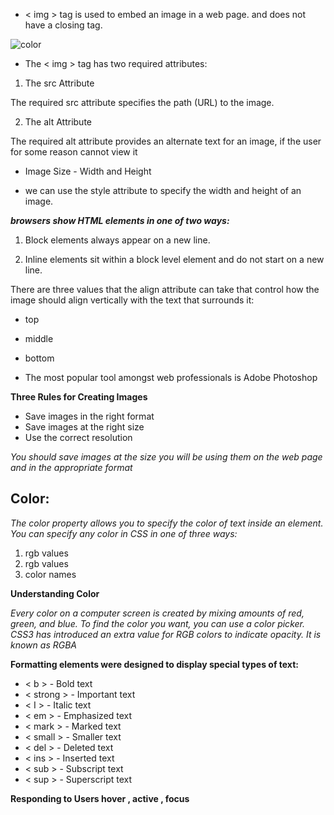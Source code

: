 


- < img > tag is used to embed an image in a web page.
 and does not have a closing tag.

![color](https://www.nerdpress.net/wp-content/uploads/2012/01/image-tag.gif)
- The < img > tag has two required attributes:

1. The src Attribute

The required src attribute specifies the path (URL) to the image.

2. The alt Attribute

The required alt attribute provides an alternate text for an image, if the user for some reason cannot view it

- Image Size - Width and Height

- we can use the style attribute to specify the width and height of an image.

***browsers show HTML elements in one of two ways:***
1. Block elements always appear on a new line. 

2. Inline elements sit within a block level element and do not start on a new line.

There are three values that the align attribute can take that control how the image should align vertically with the text that surrounds it:

- top

- middle

- bottom

- The most popular tool amongst web professionals is Adobe Photoshop


**Three Rules for Creating Images**

- Save images in the right format
- Save images at the right size
- Use the correct resolution

_You should save images at the size you will be using them on the web page and in the appropriate format_

## Color:

_The color property allows you to specify the color of text inside an element. You can specify any color in CSS in one of three ways:_

1. rgb values
2. rgb values
3. color names


**Understanding Color**

_Every color on a computer screen is created by mixing amounts of red, green, and blue. To find the color you want, you can use a color picker._
_CSS3 has introduced an extra value for RGB colors to indicate opacity. It is known as RGBA_

**Formatting elements were designed to display special types of text:**

- < b > - Bold text
- < strong > - Important text
- < I > - Italic text
- < em > - Emphasized text
- < mark > - Marked text
- < small > - Smaller text
- < del > - Deleted text
- < ins > - Inserted text
- < sub > - Subscript text
- < sup > - Superscript text

**Responding to Users hover , active , focus**

